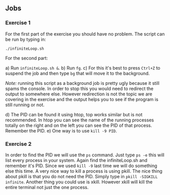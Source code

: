 ## Jobs

### Exercise 1

For the first part of the exercise you should have no problem. The script can be run by typing in:
```
./infiniteLoop.sh
```

For the second part:

a) Run `infiniteLoop.sh &`.
b) Run `fg`.
c) For this it's best to press `Ctrl+Z` to suspend the job and then type `bg` that will move it to the background.

*Note:* running this script as a background job is pretty ugly because it still spams the console. In order to stop this you would need to redirect the output to somewhere else. However redirection is not the topic we are covering in the exercise and the output helps you to see if the program is still running or not.

d) The PID can be found it using htop, top works similar but is not recommended. In htop you can see the name of the running processes totally on the right and on the left you can see the PID of that process. Remember the PID.
e) One way is to use `kill -9 PID`.

### Exercise 2

In order to find the PID we will use the `ps` command. Just type ` ps -e ` this will list every process in your system. Again find the infiniteLoop.sh and remember it's PID. Since we used `kill -9` last time we will do something else this time. A very nice way to kill a process is using pkill. The nice thing about pkill is that you do not need the PID. Simply type in `pkill -SIGKILL infinite`.
Another thing you could use is xkill. However xkill will kill the entire terminal not just the one process. 
